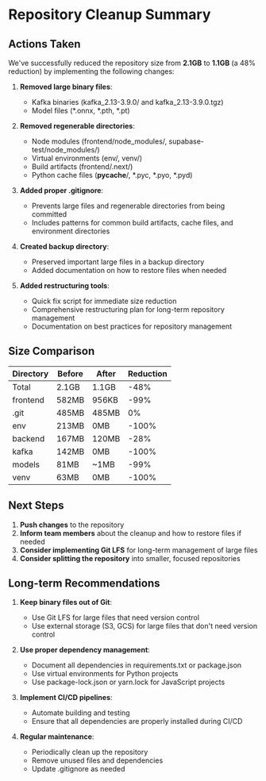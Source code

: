 # Repository Cleanup Summary

## Actions Taken

We've successfully reduced the repository size from **2.1GB** to **1.1GB** (a 48% reduction) by implementing the following changes:

1. **Removed large binary files**:
   - Kafka binaries (kafka_2.13-3.9.0/ and kafka_2.13-3.9.0.tgz)
   - Model files (*.onnx, *.pth, *.pt)

2. **Removed regenerable directories**:
   - Node modules (frontend/node_modules/, supabase-test/node_modules/)
   - Virtual environments (env/, venv/)
   - Build artifacts (frontend/.next/)
   - Python cache files (__pycache__/, *.pyc, *.pyo, *.pyd)

3. **Added proper .gitignore**:
   - Prevents large files and regenerable directories from being committed
   - Includes patterns for common build artifacts, cache files, and environment directories

4. **Created backup directory**:
   - Preserved important large files in a backup directory
   - Added documentation on how to restore files when needed

5. **Added restructuring tools**:
   - Quick fix script for immediate size reduction
   - Comprehensive restructuring plan for long-term repository management
   - Documentation on best practices for repository management

## Size Comparison

| Directory | Before | After | Reduction |
|-----------|--------|-------|-----------|
| Total     | 2.1GB  | 1.1GB | -48%      |
| frontend  | 582MB  | 956KB | -99%      |
| .git      | 485MB  | 485MB | 0%        |
| env       | 213MB  | 0MB   | -100%     |
| backend   | 167MB  | 120MB | -28%      |
| kafka     | 142MB  | 0MB   | -100%     |
| models    | 81MB   | ~1MB  | -99%      |
| venv      | 63MB   | 0MB   | -100%     |

## Next Steps

1. **Push changes** to the repository
2. **Inform team members** about the cleanup and how to restore files if needed
3. **Consider implementing Git LFS** for long-term management of large files
4. **Consider splitting the repository** into smaller, focused repositories

## Long-term Recommendations

1. **Keep binary files out of Git**:
   - Use Git LFS for large files that need version control
   - Use external storage (S3, GCS) for large files that don't need version control

2. **Use proper dependency management**:
   - Document all dependencies in requirements.txt or package.json
   - Use virtual environments for Python projects
   - Use package-lock.json or yarn.lock for JavaScript projects

3. **Implement CI/CD pipelines**:
   - Automate building and testing
   - Ensure that all dependencies are properly installed during CI/CD

4. **Regular maintenance**:
   - Periodically clean up the repository
   - Remove unused files and dependencies
   - Update .gitignore as needed 